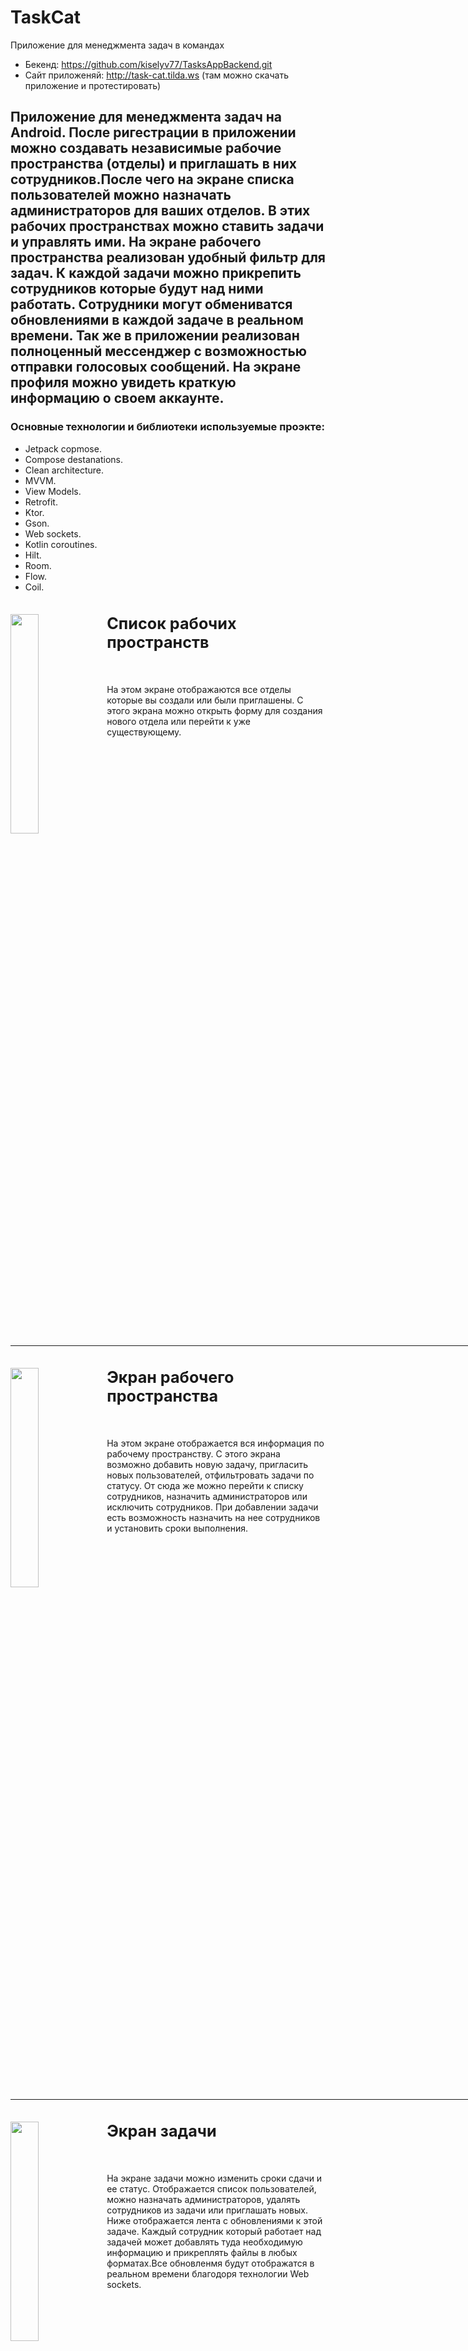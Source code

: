 # TaskCat
Приложение для менеджмента задач в командах
- Бекенд: https://github.com/kiselyv77/TasksAppBackend.git
- Сайт приложеняй: http://task-cat.tilda.ws (там можно скачать приложение и протестировать)

<p><h2>Приложение для менеджмента задач на Android. После ригестрации в приложении можно создавать независимые рабочие пространства (отделы) и приглашать в них сотрудников.После чего на экране списка пользователей можно назначать администраторов для ваших отделов. В этих рабочих пространствах можно ставить задачи и управлять ими. На экране рабочего пространства реализован удобный фильтр для задач. К каждой задачи можно прикрепить сотрудников которые будут над ними работать. Сотрудники могут обмениватся обновлениями в каждой задаче в реальном времени. Так же в приложении реализован полноценный мессенджер с возможностью отправки голосовых сообщений.  На экране профиля можно увидеть краткую информацию о своем аккаунте.</h2></p>

<p><h3>Основные технологии и библиотеки используемые проэкте:</h3></p>

- Jetpack copmose.
- Compose destanations.
- Clean architecture.
- MVVM.
- View Models.
- Retrofit.
- Ktor.
- Gson.
- Web sockets.
- Kotlin coroutines.
- Hilt.
- Room.
- Flow.
- Coil.

<img src="https://github.com/kiselyv77/TasksApp/blob/master/screenshots/screen1.jpg" width="30%" height="30%" align="left" />
<big><h2>Список рабочих пространств</h2></big>
<br>
<p>На этом экране отображаются все отделы которые вы создали или были приглашены. С этого экрана можно открыть форму для создания нового отдела или перейти к уже существующему.</p>
<hr align="center" color="#fff" size="1" width="860px" />

<img src="https://github.com/kiselyv77/TasksApp/blob/master/screenshots/screen2.jpg" width="30%" height="30%" align="left" />
<big><h2>Экран рабочего пространства</h2></big>
<br>
<p>На этом экране отображается вся информация по рабочему пространству. С этого экрана возможно добавить новую задачу, пригласить новых пользователей, отфильтровать задачи по статусу. От сюда же можно перейти к списку сотрудников, назначить администраторов или исключить сотрудников. При добавлении задачи есть возможность назначить на нее сотрудников и установить сроки выполнения.</p>
<hr align="center" color="#fff" size="1" width="860px" />

<img src="https://github.com/kiselyv77/TasksApp/blob/master/screenshots/screen3.jpg" width="30%" height="30%" align="left" />
<big><h2>Экран задачи</h2></big>
<br>
<p>На экране задачи можно изменить сроки сдачи и ее статус. Отображается список пользователей, можно назначать администраторов, удалять сотрудников из задачи или приглашать новых. Ниже отображается лента с обновлениями к этой задаче. Каждый сотрудник который работает над задачей может добавлять туда необходимую информацию и прикреплять файлы в любых форматах.Все обновленмя будут отображатся в реальном времени благодоря технологии Web sockets.</p>
<hr align="center" color="#fff" size="1" width="860px" />

<img src="https://github.com/kiselyv77/TasksApp/blob/master/screenshots/screen4.jpg" width="30%" height="30%" align="left" />
<big><h2>Чат рабочего пространства</h2></big>
<br>
<p>Внутри каждого отдела автоматически доступен чат с возможностью отправки голосовых сообщений.</p>
<hr align="center" color="#fff" size="1" width="860px" />




